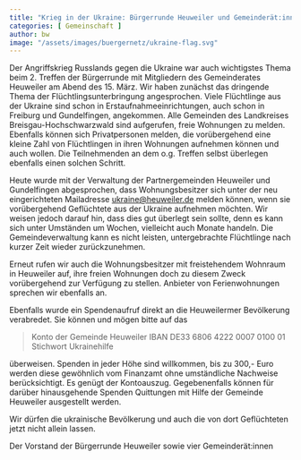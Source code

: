 ```yaml
---
title: "Krieg in der Ukraine: Bürgerrunde Heuweiler und Gemeinderät:innen aus Heuweiler wollen helfen"
categories: [ Gemeinschaft ]
author: bw
image: "/assets/images/buergernetz/ukraine-flag.svg"
---
```

Der Angriffskrieg Russlands gegen die Ukraine war auch wichtigstes Thema beim 2. Treffen der Bürgerrunde mit Mitgliedern des Gemeinderates Heuweiler am Abend des 15. März. Wir haben zunächst das dringende Thema der Flüchtlingsunterbringung angesprochen. Viele Flüchtlinge aus der Ukraine sind schon in Erstaufnahmeeinrichtungen, auch schon in Freiburg und Gundelfingen, angekommen. Alle Gemeinden des Landkreises Breisgau-Hochschwarzwald sind aufgerufen, freie Wohnungen zu melden. Ebenfalls können sich Privatpersonen melden, die vorübergehend eine kleine Zahl von Flüchtlingen in ihren Wohnungen aufnehmen können und auch wollen. Die Teilnehmenden an dem o.g. Treffen selbst überlegen ebenfalls einen solchen Schritt.

Heute wurde mit der Verwaltung der Partnergemeinden Heuweiler und Gundelfingen abgesprochen, dass Wohnungsbesitzer sich unter der neu eingerichteten Mailadresse [ukraine@heuweiler.de](ukraine@heuweiler.de) melden können, wenn sie vorübergehend Geflüchtete aus der Ukraine aufnehmen möchten. Wir weisen jedoch darauf hin, dass dies gut überlegt sein sollte, denn es kann sich unter Umständen um Wochen, vielleicht auch Monate handeln. Die Gemeindeverwaltung kann es nicht leisten, untergebrachte Flüchtlinge nach kurzer Zeit wieder zurückzunehmen.

Erneut rufen wir auch die Wohnungsbesitzer mit freistehendem Wohnraum in Heuweiler auf, ihre freien Wohnungen doch zu diesem Zweck vorübergehend zur Verfügung zu stellen. Anbieter von Ferienwohnungen sprechen wir ebenfalls an.

Ebenfalls wurde ein Spendenaufruf direkt an die Heuweilermer Bevölkerung verabredet. Sie können und mögen bitte auf das 

> Konto der Gemeinde Heuweiler
> IBAN DE33 6806 4222 0007 0100 01
> Stichwort Ukrainehilfe

überweisen. Spenden in jeder Höhe sind willkommen, bis zu 300,- Euro werden diese gewöhnlich vom Finanzamt ohne umständliche Nachweise berücksichtigt. Es genügt der Kontoauszug. Gegebenenfalls können für darüber hinausgehende Spenden Quittungen mit Hilfe der Gemeinde Heuweiler ausgestellt werden.
 
Wir dürfen die ukrainische Bevölkerung und auch die von dort Geflüchteten jetzt nicht allein lassen.
 
Der Vorstand der Bürgerrunde Heuweiler sowie vier Gemeinderät:innen